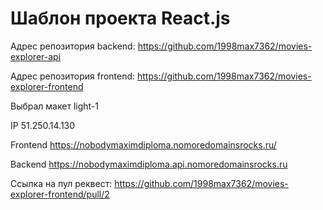 # Шаблон проекта React.js

Адрес репозитория backend: https://github.com/1998max7362/movies-explorer-api

Адрес репозитория frontend: https://github.com/1998max7362/movies-explorer-frontend

Выбрал макет light-1

IP 51.250.14.130

Frontend https://nobodymaximdiploma.nomoredomainsrocks.ru/

Backend https://nobodymaximdiploma.api.nomoredomainsrocks.ru

Ссылка на пул реквест: https://github.com/1998max7362/movies-explorer-frontend/pull/2